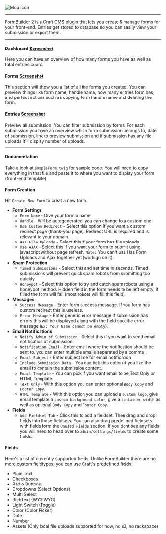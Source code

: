 ![Mou icon](http://vadim-dev.s3.amazonaws.com/formbuilder2/formbuilder2_logo.png)

***

FormBuilder 2 is a Craft CMS plugin that lets you create & manage forms for your front-end. Entries get stored to database so you can easily view your submission or export them.

***

#### Dashboard [Screenshot](http://vadim-dev.s3.amazonaws.com/formbuilder2/screenshots/Dashboard.jpg)

Here you can have an overview of how many forms you have as well as total entries count.

#### Forms [Screenshot](http://vadim-dev.s3.amazonaws.com/formbuilder2/screenshots/Forms.jpg)

This section will show you a list of all the forms you created. You can preview things like form name, handle name, how many entries form has, and perfect actions such as copying form handle name and deleting the form.

#### Entries [Screenshot](http://vadim-dev.s3.amazonaws.com/formbuilder2/screenshots/Entries.jpg)

Preview all submission. You can filter submission by forms. For each submission you have an overview which form submission belongs to, date of submission, link to preview submission and if submission has any file uploads it'll display number of uploads.

***

#### Documentation

Take a look at `sampleForm.twig` for sample code. You will need to copy everything in that file and paste it to where you want to display your form (front-end template).

#### Form Creation

Hit `Create New Form` to creat a new form.

* **Form Settings**
  * `Form Name` - Give your form a name
  * `Handle` - Will be autogenerated, you can change to a custom one
  * `Use Custom Redirect` - Select this option if you want a custom redirect page (thank-you page). Redirect URL is required and is relevant to your domain.
  * `Has File Uploads` - Select this if your form has file uploads
  * `Use AJAX` - Select this if you want your form to submit using javascript without page refresh. `Note:` You can't use Has Form Uploads and Ajax together yet (workign on it).
* **Spam Protection**
  * `Timed Submissions` - Select this and set time in seconds. Timed submissions will prevent quick spam robots from submitting too quickly. 
  * `Honeypot` - Select this option to try and catch spam robots using a honeypot method. Hidden field in the form needs to be left empty, if filled the form will fail (most robots will fill this field).
* **Messages**
  * `Success Message` - Enter form success message. If you form has custom redirect this is useless.
  * `Error Message` - Enter generic error message if submission has errors this will be displayed along with the field specific error message (`Ex: Your Name cannot be empty`).
* **Email Notifications**
  * `Notify Admin of Submission` - Select this if you want to send email notification of submission.
  * `Notification Email` - Enter email where the notification should be sent to. you can enter multiple emails separated by a comma `,`
  * `Email Subject` - Enter subject line for email notification
  * `Include Submission Data` - You can tick this option if you like the email to contain the submission content.
  * `Email Template` - You can pick if you want email to be Text Only or HTML Template.
  * `Text Only` - With this option you can enter optional `Body Copy` and `Footer Copy`.
  * `HTML Template` - With this option you can upload a `custom logo`, give email template a `custom background color`, give a `container width` as well as optional `Body Copy` and `Footer Copy`.
* **Fields**
  * `Add Fieldset Tab` - Click this to add a fieldset. Then drag and drop fields into those fieldsets. You can also drag predefined fieldsets with fields form the `Unused Fields` section. If you dont see any fields you will need to head over to `admin/settings/fields` to create some fields.
  
#### Fields

Here's a list of currently supported fields. Unlike FormBuilder there are no more custom fieldtypes, you can use Craft's predefined fields.

* Plain Text
* Checkboxes
* Radio Buttons
* Dropdowns (Select Options)
* Multi Select
* RichText (WYSIWYG)
* Light Switch (Toggle)
* Color (Color Picker)
* Date
* Number
* Assets (Only local file uploads supported for now, no s3, no rackspace)

